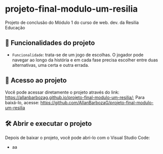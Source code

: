 # projeto-final-modulo-um-resilia
Projeto de conclusão do Módulo 1 do curso de web. dev. da Resilia Educação

## :hammer: Funcionalidades do projeto

- `Funcionalidade`: trata-se de um jogo de escolhas. O jogador pode navegar ao longo da história e em cada fase precisa escolher entre duas alternativas, uma certa e outra errada.

## 📁 Acesso ao projeto

Você pode acessar diretamente o projeto através do link: https://allanbarbozag.github.io/projeto-final-modulo-um-resilia/;
Para baixá-lo, acesse: https://github.com/AllanBarbozaG/projeto-final-modulo-um-resilia

## 🛠️ Abrir e executar o projeto

Depois de baixar o projeto, você pode abri-lo com o Visual Studio Code: 

- aa
